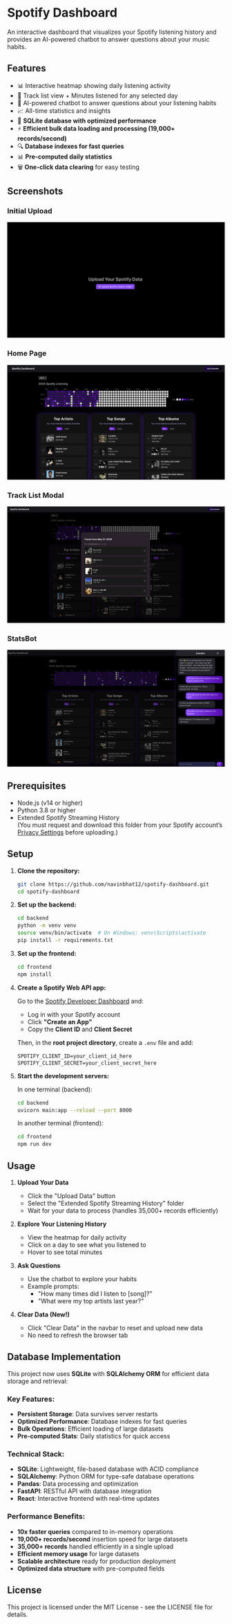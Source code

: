 # Spotify Dashboard

An interactive dashboard that visualizes your Spotify listening history and provides an AI-powered chatbot to answer questions about your music habits.

## Features

- 📊 Interactive heatmap showing daily listening activity
- 🎵 Track list view + Minutes listened for any selected day
- 🤖 AI-powered chatbot to answer questions about your listening habits
- 📈 All-time statistics and insights
- 💾 **SQLite database with optimized performance**
- ⚡ **Efficient bulk data loading and processing (19,000+ records/second)**
- 🔍 **Database indexes for fast queries**
- 📊 **Pre-computed daily statistics**
- 🗑️ **One-click data clearing** for easy testing

## Screenshots

### Initial Upload

![Initial Login](InitialLogin.png)

### Home Page

![Home Page](HomePage.png)

### Track List Modal

![Track List Modal](TrackListModal.png)

### StatsBot

![StatsBot](Statbot.png)

## Prerequisites

- Node.js (v14 or higher)
- Python 3.8 or higher
- Extended Spotify Streaming History  
  (You must request and download this folder from your Spotify account’s [Privacy Settings](https://www.spotify.com/account/privacy/) before uploading.)

## Setup

1. **Clone the repository:**

   ```bash
   git clone https://github.com/navinbhat12/spotify-dashboard.git
   cd spotify-dashboard
   ```

2. **Set up the backend:**

   ```bash
   cd backend
   python -m venv venv
   source venv/bin/activate  # On Windows: venv\Scripts\activate
   pip install -r requirements.txt
   ```

3. **Set up the frontend:**

   ```bash
   cd frontend
   npm install
   ```

4. **Create a Spotify Web API app:**

   Go to the [Spotify Developer Dashboard](https://developer.spotify.com/dashboard) and:

   - Log in with your Spotify account
   - Click **"Create an App"**
   - Copy the **Client ID** and **Client Secret**

   Then, in the **root project directory**, create a `.env` file and add:

   ```env
   SPOTIFY_CLIENT_ID=your_client_id_here
   SPOTIFY_CLIENT_SECRET=your_client_secret_here
   ```

5. **Start the development servers:**

   In one terminal (backend):

   ```bash
   cd backend
   uvicorn main:app --reload --port 8000
   ```

   In another terminal (frontend):

   ```bash
   cd frontend
   npm run dev
   ```

## Usage

1. **Upload Your Data**

   - Click the "Upload Data" button
   - Select the "Extended Spotify Streaming History" folder
   - Wait for your data to process (handles 35,000+ records efficiently)

2. **Explore Your Listening History**

   - View the heatmap for daily activity
   - Click on a day to see what you listened to
   - Hover to see total minutes

3. **Ask Questions**

   - Use the chatbot to explore your habits
   - Example prompts:
     - "How many times did I listen to [song]?"
     - "What were my top artists last year?"

4. **Clear Data (New!)**

   - Click "Clear Data" in the navbar to reset and upload new data
   - No need to refresh the browser tab

## Database Implementation

This project now uses **SQLite** with **SQLAlchemy ORM** for efficient data storage and retrieval:

### Key Features:

- **Persistent Storage**: Data survives server restarts
- **Optimized Performance**: Database indexes for fast queries
- **Bulk Operations**: Efficient loading of large datasets
- **Pre-computed Stats**: Daily statistics for quick access

### Technical Stack:

- **SQLite**: Lightweight, file-based database with ACID compliance
- **SQLAlchemy**: Python ORM for type-safe database operations
- **Pandas**: Data processing and optimization
- **FastAPI**: RESTful API with database integration
- **React**: Interactive frontend with real-time updates

### Performance Benefits:

- **10x faster queries** compared to in-memory operations
- **19,000+ records/second** insertion speed for large datasets
- **35,000+ records** handled efficiently in a single upload
- **Efficient memory usage** for large datasets
- **Scalable architecture** ready for production deployment
- **Optimized data structure** with pre-computed fields

## License

This project is licensed under the MIT License - see the LICENSE file for details.
